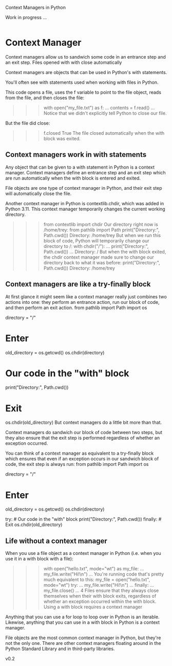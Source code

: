 Context Managers in Python


Work in progress ...


```python

```

# Context Manager

Context managers allow us to sandwich some code in an entrance step and an exit step.
Files opened with with close automatically

Context managers are objects that can be used in Python's with statements.

You'll often see with statements used when working with files in Python.

This code opens a file, uses the f variable to point to the file object, reads from the file, and then closes the file:
>>> with open("my_file.txt") as f:
...     contents = f.read()
...
Notice that we didn't explicitly tell Python to close our file.

But the file did close:

>>> f.closed
True
The file closed automatically when the with block was exited.

## Context managers work in with statements

Any object that can be given to a with statement in Python is a context manager. Context managers define an entrance step and an exit step which are run automatically when the with block is entered and exited.

File objects are one type of context manager in Python, and their exit step will automatically close the file.

Another context manager in Python is contextlib.chdir, which was added in Python 3.11. This context manager temporarily changes the current working directory.
>>> from contextlib import chdir
Our directory right now is /home/trey:
>>> from pathlib import Path
>>> print("Directory:", Path.cwd())
Directory: /home/trey
But when we run this block of code, Python will temporarily change our directory to /:
>>> with chdir("/"):
...     print("Directory:", Path.cwd())
...
Directory: /
But when the with block exited, the chdir context manager made sure to change our directory back to what it was before:
>>> print("Directory:", Path.cwd())
Directory: /home/trey
## Context managers are like a try-finally block

At first glance it might seem like a context manager really just combines two actions into one: they perform an entrance action, run our block of code, and then perform an exit action.
from pathlib import Path
import os

directory = "/"

# Enter
old_directory = os.getcwd()
os.chdir(directory)

# Our code in the "with" block
print("Directory:", Path.cwd())

# Exit
os.chdir(old_directory)
But context managers do a little bit more than that.

Context managers do sandwich our block of code between two steps, but they also ensure that the exit step is performed regardless of whether an exception occurred.

You can think of a context manager as equivalent to a try-finally block which ensures that even if an exception occurs in our sandwich block of code, the exit step is always run:
from pathlib import Path
import os

directory = "/"

# Enter
old_directory = os.getcwd()
os.chdir(directory)

try:
    # Our code in the "with" block
    print("Directory:", Path.cwd())
finally:
    # Exit
    os.chdir(old_directory)
## Life without a context manager

When you use a file object as a context manager in Python (i.e. when you use it in a with block with a file):
>>> with open("hello.txt", mode="wt") as my_file:
...     my_file.write("Hi!\n")
...
You're running code that's pretty much equivalent to this:
>>> my_file = open("hello.txt", mode="wt")
>>> try:
...     my_file.write("Hi!\n")
... finally:
...     my_file.close()
...
4
Files ensure that they always close themselves when their with block exits, regardless of whether an exception occurred within the with block.
Using a with block requires a context manager

Anything that you can use a for loop to loop over in Python is an iterable. Likewise, anything that you can use in a with block in Python is a context manager.

File objects are the most common context manager in Python, but they're not the only one. There are other context managers floating around in the Python Standard Library and in third-party libraries.




v0.2
